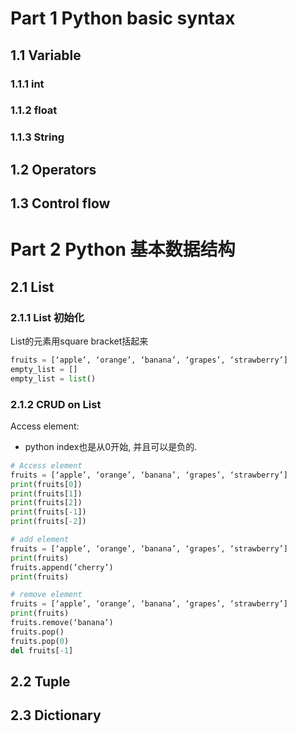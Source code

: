 # Part 1 Python basic syntax



## 1.1 Variable
### 1.1.1 int

### 1.1.2 float


### 1.1.3 String

## 1.2 Operators




## 1.3 Control flow





# Part 2 Python 基本数据结构

## 2.1 List
### 2.1.1 List 初始化
List的元素用square bracket括起来

```python
fruits = [‘apple’, ‘orange’, ‘banana’, ‘grapes’, ‘strawberry’]
empty_list = []
empty_list = list()
```

### 2.1.2 CRUD on List

Access element:
+ python index也是从0开始, 并且可以是负的.

```python
# Access element
fruits = [‘apple’, ‘orange’, ‘banana’, ‘grapes’, ‘strawberry’]
print(fruits[0])
print(fruits[1])
print(fruits[2])
print(fruits[-1])
print(fruits[-2])
```


```python
# add element
fruits = [‘apple’, ‘orange’, ‘banana’, ‘grapes’, ‘strawberry’]
print(fruits)
fruits.append(’cherry’)
print(fruits)
```


```python
# remove element
fruits = [‘apple’, ‘orange’, ‘banana’, ‘grapes’, ‘strawberry’]
print(fruits)
fruits.remove(‘banana’)
fruits.pop()
fruits.pop(0)
del fruits[-1]
```




## 2.2 Tuple

## 2.3 Dictionary

